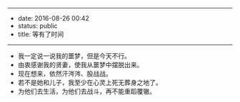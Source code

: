 - --
- date: 2016-08-26 00:42
- status: public
- title: 等有了时间
- --
- 我一定说一说我的噩梦，但是今天不行。
- 由衷感谢我的贤妻，使我从噩梦中摆脱出来。
- 现在想来，依然汗涔涔、股战战。
- 若不是她和儿子，我至少在心灵上死无葬身之地了。
- 为他们去生活，为他们去战斗，再不能重蹈覆辙。

